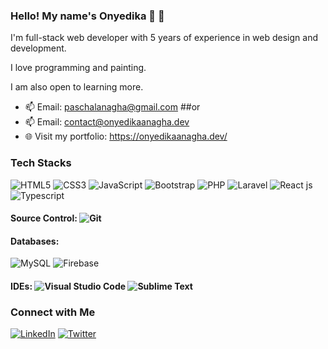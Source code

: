 ### Hello! My name's Onyedika 👋 👋

I'm full-stack web developer with 5 years of experience in web design and development.

I love programming and painting.

I am also open to learning more.

- 📫 Email: paschalanagha@gmail.com
  ##or
- 📫 Email: contact@onyedikaanagha.dev
- 🌐 Visit my portfolio: https://onyedikaanagha.dev/

### Tech Stacks

![HTML5](https://img.shields.io/badge/html5-%23E34F26.svg?style=for-the-badge&logo=html5&logoColor=white)
![CSS3](https://img.shields.io/badge/css3-%231572B6.svg?style=for-the-badge&logo=css3&logoColor=white)
![JavaScript](https://img.shields.io/badge/javascript-%23323330.svg?style=for-the-badge&logo=javascript&logoColor=%23F7DF1E)
![Bootstrap](https://img.shields.io/badge/bootstrap-%23563D7C.svg?style=for-the-badge&logo=bootstrap&logoColor=white)
![PHP](https://img.shields.io/badge/php-%23777BB4.svg?style=for-the-badge&logo=php&logoColor=white)
![Laravel](https://img.shields.io/badge/laravel-%23FF2D20.svg?style=for-the-badge&logo=laravel&logoColor=white)
![React js](https://img.shields.io/badge/-ReactJs-61DAFB?logo=react&logoColor=white&style=for-the-badge)
![Typescript](https://shields.io/badge/TypeScript-3178C6?logo=TypeScript&logoColor=FFF&style=for-the-badge)

#### Source Control: ![Git](https://img.shields.io/badge/git-%23F05033.svg?style=for-the-badge&logo=git&logoColor=white)

#### Databases:

![MySQL](https://img.shields.io/badge/mysql-%2300f.svg?style=for-the-badge&logo=mysql&logoColor=white)
![Firebase](https://img.shields.io/badge/Firebase-FCBA03?style=for-the-badge&logo=Firebase&logoColor=white)

#### IDEs: ![Visual Studio Code](https://img.shields.io/badge/Visual%20Studio%20Code-0078d7.svg?style=for-the-badge&logo=visual-studio-code&logoColor=white) ![Sublime Text](https://img.shields.io/badge/sublime_text-%23575757.svg?style=for-the-badge&logo=sublime-text&logoColor=important)

### Connect with Me

[![LinkedIn](https://img.shields.io/badge/linkedin-%230077B5.svg?style=for-the-badge&logo=linkedin&logoColor=white)](https://www.linkedin.com/in/onyedika-johnpaul-anagha/)
[![Twitter](https://img.shields.io/badge/Twitter-%231DA1F2.svg?style=for-the-badge&logo=Twitter&logoColor=white)](https://twitter.com/onyedika_anagha)

<!-- [![Instagram](https://img.shields.io/badge/Instagram-%23E4405F.svg?style=for-the-badge&logo=Instagram&logoColor=white)](https://www.instagram.com/ezeanyimhenry/) -->
